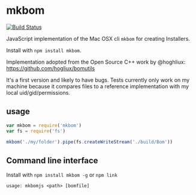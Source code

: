 # mkbom
[![Build Status](https://travis-ci.org/finnp/mkbom.js.svg?branch=master)](https://travis-ci.org/finnp/mkbom.js)

JavaScript implementation of the Mac OSX cli `mkbom` for creating Installers.

Install with `npm install mkbom`.

Implementation adopted from the Open Source C++ work by @hoghliux: https://github.com/hogliux/bomutils

It's a first version and likely to have bugs. Tests currently only work on my machine
because it compares files to a reference implementation with my local uid/gid/permissions.

## usage

```js
var mkbom = require('mkbom')
var fs = require('fs')

mkbom('./my/folder').pipe(fs.createWriteStream('./build/Bom'))
```


## Command line interface

Install with `npm install mkbom -g` or `npm link`

```
usage: mkbomjs <path> [bomfile]
```
